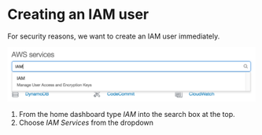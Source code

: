 # Creating an IAM user
For security reasons, we want to create an IAM user immediately.

![Choose IAM](../assets/iam-1.png)

1. From the home dashboard type *IAM* into the search box at the top.
2. Choose *IAM Services* from the dropdown


<!--stackedit_data:
eyJoaXN0b3J5IjpbMTUxNzA5NDIzOSw3MTg1Njg5OTIsLTEyMT
A0MzI4LC0xOTc5OTEwMDM5LC03MDA1MzI4NTUsMTkxNDE4NDk5
MCwtMTY0MDkyOTMzNCwyMTA3NDUwNjQ5LDE1MDY1ODkxNDddfQ
==
-->